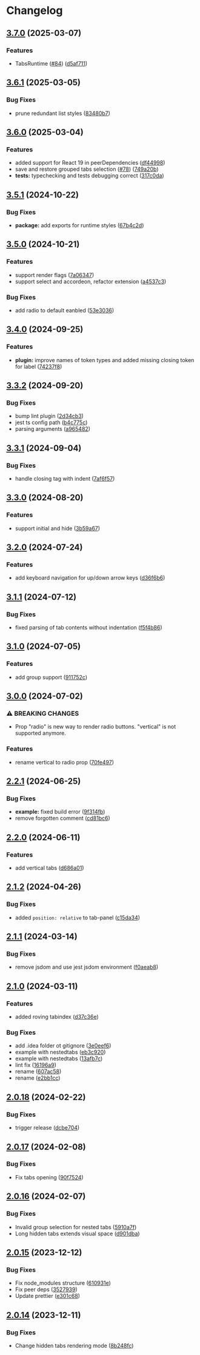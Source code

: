 # Changelog

## [3.7.0](https://github.com/diplodoc-platform/tabs-extension/compare/v3.6.1...v3.7.0) (2025-03-07)


### Features

* TabsRuntime ([#84](https://github.com/diplodoc-platform/tabs-extension/issues/84)) ([d5af711](https://github.com/diplodoc-platform/tabs-extension/commit/d5af7115ef5fff1dbb50a2a990209ce797098140))

## [3.6.1](https://github.com/diplodoc-platform/tabs-extension/compare/v3.6.0...v3.6.1) (2025-03-05)


### Bug Fixes

* prune redundant list styles ([83480b7](https://github.com/diplodoc-platform/tabs-extension/commit/83480b75a0baffa5ff5518ce34f90ee8f33d8a74))

## [3.6.0](https://github.com/diplodoc-platform/tabs-extension/compare/v3.5.1...v3.6.0) (2025-03-04)


### Features

* added support for React 19 in peerDependencies ([df44998](https://github.com/diplodoc-platform/tabs-extension/commit/df4499865c852164947672427a5f1eae7ab2d2f7))
* save and restore grouped tabs selection ([#78](https://github.com/diplodoc-platform/tabs-extension/issues/78)) ([749a20b](https://github.com/diplodoc-platform/tabs-extension/commit/749a20b0daaf145e28e469ccde2228c89d549c19))
* **tests:** typechecking and tests debugging correct ([317c0da](https://github.com/diplodoc-platform/tabs-extension/commit/317c0dad275bfa1e8a62e4beda672124ce29e454))

## [3.5.1](https://github.com/diplodoc-platform/tabs-extension/compare/v3.5.0...v3.5.1) (2024-10-22)


### Bug Fixes

* **package:** add exports for runtime styles ([67b4c2d](https://github.com/diplodoc-platform/tabs-extension/commit/67b4c2d7b87608cfed3ca33c163fc34a2653006a))

## [3.5.0](https://github.com/diplodoc-platform/tabs-extension/compare/v3.4.0...v3.5.0) (2024-10-21)


### Features

* support render flags ([7a06347](https://github.com/diplodoc-platform/tabs-extension/commit/7a0634704b006a6cf098251ad4aaf1e6e6c1207a))
* support select and accordeon, refactor extension ([a4537c3](https://github.com/diplodoc-platform/tabs-extension/commit/a4537c33fd263e7ffb1fdb6031c223ba293828ee))


### Bug Fixes

* add radio to default eanbled ([53e3036](https://github.com/diplodoc-platform/tabs-extension/commit/53e30364f5d4cb9d12b93dcf1f0a624c671283cf))

## [3.4.0](https://github.com/diplodoc-platform/tabs-extension/compare/v3.3.2...v3.4.0) (2024-09-25)


### Features

* **plugin:** improve names of token types and added missing closing token for label ([74237f8](https://github.com/diplodoc-platform/tabs-extension/commit/74237f83cffb00ceb6237a2af67452e3d1ce33c9))

## [3.3.2](https://github.com/diplodoc-platform/tabs-extension/compare/v3.3.1...v3.3.2) (2024-09-20)


### Bug Fixes

* bump lint plugin ([2d34cb3](https://github.com/diplodoc-platform/tabs-extension/commit/2d34cb3d9e15dc32b98bdd4122d376df2b4276fc))
* jest ts config path ([b4c775c](https://github.com/diplodoc-platform/tabs-extension/commit/b4c775cfa83751eaa5a8942f5da35ca37965a2ee))
* parsing arguments ([a965482](https://github.com/diplodoc-platform/tabs-extension/commit/a9654829111ed8fe217ecc1d5ac64b3ecc8c84cf))

## [3.3.1](https://github.com/diplodoc-platform/tabs-extension/compare/v3.3.0...v3.3.1) (2024-09-04)


### Bug Fixes

* handle closing tag with indent ([7af6f57](https://github.com/diplodoc-platform/tabs-extension/commit/7af6f570282fb1688158d11ff25ed6473381a103))

## [3.3.0](https://github.com/diplodoc-platform/tabs-extension/compare/v3.2.0...v3.3.0) (2024-08-20)


### Features

* support initial and hide ([3b59a67](https://github.com/diplodoc-platform/tabs-extension/commit/3b59a67951face2527fce0a9cd8645fe10d5eb9d))

## [3.2.0](https://github.com/diplodoc-platform/tabs-extension/compare/v3.1.1...v3.2.0) (2024-07-24)


### Features

* add keyboard navigation for up/down arrow keys ([d36f6b6](https://github.com/diplodoc-platform/tabs-extension/commit/d36f6b625975c76526e88c4bce65e786b2e9f2bf))

## [3.1.1](https://github.com/diplodoc-platform/tabs-extension/compare/v3.1.0...v3.1.1) (2024-07-12)


### Bug Fixes

* fixed parsing of tab contents without indentation ([f5f4b86](https://github.com/diplodoc-platform/tabs-extension/commit/f5f4b86105cfb273be9673e92a23c44b61c7b556))

## [3.1.0](https://github.com/diplodoc-platform/tabs-extension/compare/v3.0.0...v3.1.0) (2024-07-05)


### Features

* add group support ([911752c](https://github.com/diplodoc-platform/tabs-extension/commit/911752c40102d88c9daff8f4e30f721a46cb635c))

## [3.0.0](https://github.com/diplodoc-platform/tabs-extension/compare/v2.2.1...v3.0.0) (2024-07-02)


### ⚠ BREAKING CHANGES

* Prop "radio" is new way to render radio buttons. "vertical" is not supported anymore.

### Features

* rename vertical to radio prop ([70fe497](https://github.com/diplodoc-platform/tabs-extension/commit/70fe4970dad9c07d6be3349df4355781ac731be0))

## [2.2.1](https://github.com/diplodoc-platform/tabs-extension/compare/v2.2.0...v2.2.1) (2024-06-25)


### Bug Fixes

* **example:** fixed build error ([9f314fb](https://github.com/diplodoc-platform/tabs-extension/commit/9f314fbc4f7643988c56277befafc5004b023fca))
* remove forgotten comment ([cd81bc6](https://github.com/diplodoc-platform/tabs-extension/commit/cd81bc640b3941954c3165a332a98faa0a8020b0))

## [2.2.0](https://github.com/diplodoc-platform/tabs-extension/compare/v2.1.2...v2.2.0) (2024-06-11)


### Features

* add vertical tabs ([d686a01](https://github.com/diplodoc-platform/tabs-extension/commit/d686a0198505a99baece2059ba49ba9a19307ffe))

## [2.1.2](https://github.com/diplodoc-platform/tabs-extension/compare/v2.1.1...v2.1.2) (2024-04-26)


### Bug Fixes

* added `position: relative` to tab-panel ([c15da34](https://github.com/diplodoc-platform/tabs-extension/commit/c15da346b15484be62041bce3a8ad4c6d14bef35))

## [2.1.1](https://github.com/diplodoc-platform/tabs-extension/compare/v2.1.0...v2.1.1) (2024-03-14)


### Bug Fixes

* remove jsdom and use jest jsdom environment ([f0aeab8](https://github.com/diplodoc-platform/tabs-extension/commit/f0aeab8d975b60fa21878394700becf17134398e))

## [2.1.0](https://github.com/diplodoc-platform/tabs-extension/compare/v2.0.18...v2.1.0) (2024-03-11)


### Features

* added roving tabindex ([d37c36e](https://github.com/diplodoc-platform/tabs-extension/commit/d37c36e34bd2754213f087197d7083384e95294f))


### Bug Fixes

* add .idea folder ot gitignore ([3e0eef6](https://github.com/diplodoc-platform/tabs-extension/commit/3e0eef6e45f08fff47b8c4c885b74fda2bf895ff))
* example with nestedtabs ([eb3c920](https://github.com/diplodoc-platform/tabs-extension/commit/eb3c920f6617288f191cb0d75fd526a55ab88a9c))
* example with nestedtabs ([13afb7c](https://github.com/diplodoc-platform/tabs-extension/commit/13afb7c85d1db2c1dadd8ac6b755a70be7fedfa7))
* lint fix ([16196a9](https://github.com/diplodoc-platform/tabs-extension/commit/16196a951d95837af81d5257c3a1c6f611398e3e))
* rename ([607ac58](https://github.com/diplodoc-platform/tabs-extension/commit/607ac58adbb95126fe85593d6970eee40508ca64))
* rename ([e2bb1cc](https://github.com/diplodoc-platform/tabs-extension/commit/e2bb1cc8a0061945d96e66f6a7a7664306800648))

## [2.0.18](https://github.com/diplodoc-platform/tabs-extension/compare/v2.0.17...v2.0.18) (2024-02-22)


### Bug Fixes

* trigger release ([dcbe704](https://github.com/diplodoc-platform/tabs-extension/commit/dcbe70462d2a02330257fa4325c0cdaa20d81f20))

## [2.0.17](https://github.com/diplodoc-platform/tabs-extension/compare/v2.0.16...v2.0.17) (2024-02-08)


### Bug Fixes

* Fix tabs opening ([90f7524](https://github.com/diplodoc-platform/tabs-extension/commit/90f752492debc2cb520187dd3b637ab864f9a3b0))

## [2.0.16](https://github.com/diplodoc-platform/tabs-extension/compare/v2.0.15...v2.0.16) (2024-02-07)


### Bug Fixes

* Invalid group selection for nested tabs ([5910a7f](https://github.com/diplodoc-platform/tabs-extension/commit/5910a7fea4e9e29e21b8e84c3fb8708d8090f290))
* Long hidden tabs extends visual space ([d901dba](https://github.com/diplodoc-platform/tabs-extension/commit/d901dba8545fc4b8e549235bc8ef63c275b05dc7))

## [2.0.15](https://github.com/diplodoc-platform/tabs-extension/compare/v2.0.14...v2.0.15) (2023-12-12)


### Bug Fixes

* Fix node_modules structure ([610931e](https://github.com/diplodoc-platform/tabs-extension/commit/610931e00ef8b72db3926b402e3c2b42e3669753))
* Fix peer deps ([3527939](https://github.com/diplodoc-platform/tabs-extension/commit/3527939599f646c623de5508abec189614a64c4d))
* Update prettier ([e301c68](https://github.com/diplodoc-platform/tabs-extension/commit/e301c68d041420a0837e752530098982a79f0cc1))

## [2.0.14](https://github.com/diplodoc-platform/tabs-extension/compare/v2.0.13...v2.0.14) (2023-12-11)


### Bug Fixes

* Change hidden tabs rendering mode ([8b248fc](https://github.com/diplodoc-platform/tabs-extension/commit/8b248fce4519d74541398d94ae913e16db2132ad))
